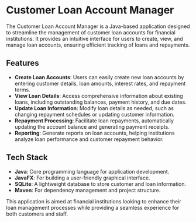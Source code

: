 # Customer Loan Account Manager

The Customer Loan Account Manager is a Java-based application designed to streamline the management of customer loan accounts for financial institutions. It provides an intuitive interface for users to create, view, and manage loan accounts, ensuring efficient tracking of loans and repayments.

## Features
- **Create Loan Accounts**: Users can easily create new loan accounts by entering customer details, loan amounts, interest rates, and repayment terms.
- **View Loan Details**: Access comprehensive information about existing loans, including outstanding balances, payment history, and due dates.
- **Update Loan Information**: Modify loan details as needed, such as changing repayment schedules or updating customer information.
- **Repayment Processing**: Facilitate loan repayments, automatically updating the account balance and generating payment receipts.
- **Reporting**: Generate reports on loan accounts, helping institutions analyze loan performance and customer repayment behavior.

## Tech Stack
- **Java**: Core programming language for application development.
- **JavaFX**: For building a user-friendly graphical interface.
- **SQLite**: A lightweight database to store customer and loan information.
- **Maven**: For dependency management and project structure.

This application is aimed at financial institutions looking to enhance their loan management processes while providing a seamless experience for both customers and staff.
